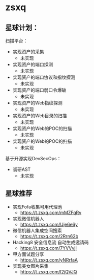 # zsxq
## 星球计划：
扫描平台：
- 实现资产的采集
	- 未实现
- 实现资产的端口探测
	- 未实现
- 实现资产的端口协议和指纹探测
	- 未实现
- 实现资产的端口弱口令爆破
	- 未实现
- 实现资产的Web指纹探测
	- 未实现
- 实现资产的Web目录的扫描
	- 未实现
- 实现资产的Web的POC的扫描
	- 未实现
- 实现资产的Web的POC的扫描
	- 未实现

基于开源实现DevSecOps：

- 调研AST
	- 未实现


## 星球推荐

- 实现Fofa收集可用代理池
	- https://t.zsxq.com/mMZFqRv
- 实现微信机器人
	- https://t.zsxq.com/Uje6e6y
- 微信机器人集成空间搜索
	- https://t.zsxq.com/2Rrn62b
- Hacking8 安全信息流 自动生成邀请码
	- https://t.zsxq.com/7YVVvjI
- 甲方面试题分享
	- https://t.zsxq.com/yNRrfaA
- 实现美女图片采集
	- https://t.zsxq.com/I2jQVJQ
